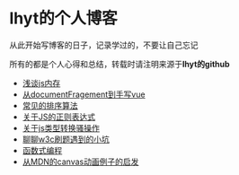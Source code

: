 <h1>lhyt的个人博客</h1>
<p>从此开始写博客的日子，记录学过的，不要让自己忘记</p>
<p>所有的都是个人心得和总结，转载时请注明来源于<b>lhyt的github</b></p>
<ul>
<li><a href="https://github.com/lhyt/issue/issues/1">浅谈js内存</a></li>
<li><a href="https://github.com/lhyt/issue/issues/2">从documentFragement到手写vue</a></li>
<li><a href="https://github.com/lhyt/issue/issues/3">常见的排序算法</a></li>
<li><a href="https://github.com/lhyt/issue/issues/4">关于JS的正则表达式</a></li>
<li><a href="https://github.com/lhyt/issue/issues/5">关于js类型转换骚操作</a></li>
<li><a href="https://github.com/lhyt/issue/issues/6">聊聊w3c刷题遇到的小坑</a></li>  
<li><a href="https://github.com/lhyt/issue/issues/7">函数式编程</a></li>
<li><a href="https://github.com/lhyt/issue/issues/8">从MDN的canvas动画例子的启发</a></li>
</ul>

